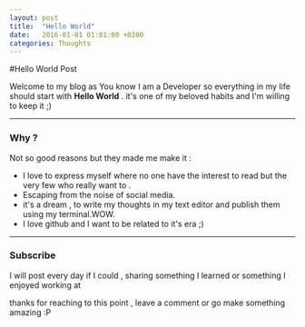 ```yaml
---
layout: post
title:  "Hello World"
date:   2016-01-01 01:01:00 +0200
categories: Thoughts
---
```


#Hello World Post

Welcome to my blog as You know I am a Developer so everything in my life should start with **Hello World** . it's one of my beloved habits and I'm willing to keep it ;)

---

### Why ?
Not so good reasons but they made me make it :

* I love to express myself where no one have the interest to read but the very few who really want to .
* Escaping from the noise of social media.
* it's a dream , to write my thoughts in my text editor and publish them using my terminal.WOW.
* I love github and I want to be related to it's era ;)

---

### Subscribe
I will post every day if I could , sharing something I learned or something I enjoyed working at

thanks for reaching to this point , leave a comment or go make something amazing :P
